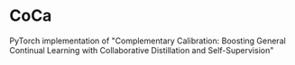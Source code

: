 # CoCa
PyTorch implementation of "Complementary Calibration: Boosting General Continual Learning with Collaborative Distillation and Self-Supervision"
